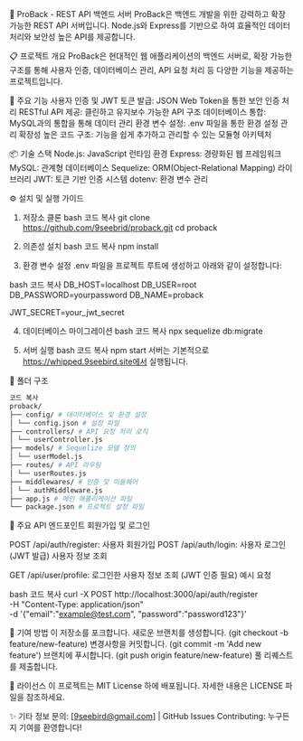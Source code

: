 🚀 ProBack - REST API 백엔드 서버
ProBack은 백엔드 개발을 위한 강력하고 확장 가능한 REST API 서버입니다.
Node.js와 Express를 기반으로 하여 효율적인 데이터 처리와 보안성 높은 API를 제공합니다.

📋 프로젝트 개요
ProBack은 현대적인 웹 애플리케이션의 백엔드 서버로, 확장 가능한 구조를 통해 사용자 인증,
데이터베이스 관리, API 요청 처리 등 다양한 기능을 제공하는 프로젝트입니다.

🔑 주요 기능
사용자 인증 및 JWT 토큰 발급: JSON Web Token을 통한 보안 인증 처리
RESTful API 제공: 클린하고 유지보수 가능한 API 구조
데이터베이스 통합: MySQL과의 통합을 통해 데이터 관리
환경 변수 설정: .env 파일을 통한 환경 설정 관리
확장성 높은 코드 구조: 기능을 쉽게 추가하고 관리할 수 있는 모듈형 아키텍처

📦 기술 스택
Node.js: JavaScript 런타임 환경
Express: 경량화된 웹 프레임워크
MySQL: 관계형 데이터베이스
Sequelize: ORM(Object-Relational Mapping) 라이브러리
JWT: 토큰 기반 인증 시스템
dotenv: 환경 변수 관리

⚙️ 설치 및 실행 가이드

1. 저장소 클론
   bash
   코드 복사
   git clone https://github.com/9seebrid/proback.git
   cd proback

2. 의존성 설치
   bash
   코드 복사
   npm install

3. 환경 변수 설정
   .env 파일을 프로젝트 루트에 생성하고 아래와 같이 설정합니다:

bash
코드 복사
DB_HOST=localhost
DB_USER=root
DB_PASSWORD=yourpassword
DB_NAME=proback

JWT_SECRET=your_jwt_secret

4. 데이터베이스 마이그레이션
   bash
   코드 복사
   npx sequelize db:migrate

5. 서버 실행
   bash
   코드 복사
   npm start
   서버는 기본적으로 https://whipped.9seebird.site에서 실행됩니다.

📂 폴더 구조

```bash
코드 복사
proback/
├── config/ # 데이터베이스 및 환경 설정
│ └── config.json # 설정 파일
├── controllers/ # API 요청 처리 로직
│ └── userController.js
├── models/ # Sequelize 모델 정의
│ └── userModel.js
├── routes/ # API 라우팅
│ └── userRoutes.js
├── middlewares/ # 인증 및 미들웨어
│ └── authMiddleware.js
├── app.js # 메인 애플리케이션 파일
└── package.json # 프로젝트 설정 파일
```

🎯 주요 API 엔드포인트
회원가입 및 로그인

POST /api/auth/register: 사용자 회원가입
POST /api/auth/login: 사용자 로그인 (JWT 발급)
사용자 정보 조회

GET /api/user/profile: 로그인한 사용자 정보 조회 (JWT 인증 필요)
예시 요청

bash
코드 복사
curl -X POST http://localhost:3000/api/auth/register \
-H "Content-Type: application/json" \
-d '{"email":"example@test.com", "password":"password123"}'

🤝 기여 방법
이 저장소를 포크합니다.
새로운 브랜치를 생성합니다. (git checkout -b feature/new-feature)
변경사항을 커밋합니다. (git commit -m 'Add new feature')
브랜치에 푸시합니다. (git push origin feature/new-feature)
풀 리퀘스트를 제출합니다.

📜 라이선스
이 프로젝트는 MIT License 하에 배포됩니다. 자세한 내용은 LICENSE 파일을 참조하세요.

✨ 기타 정보
문의: [9seebird@gmail.com] | GitHub Issues
Contributing: 누구든지 기여를 환영합니다!
